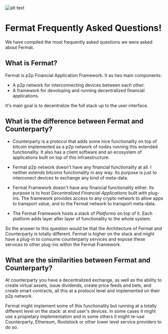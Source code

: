 ![alt text](https://github.com/bitDubai/media-kit/blob/master/Readme%20Image/Fermat%20Logotype/Fermat_Logo_3D.png "Fermat Logo")

# Fermat Frequently Asked Questions!

We have compiled the most frequently asked questions we were asked about Fermat. 

## What is Fermat?

Fermat is p2p Financial Application Framework. It as two main components:

* A p2p network for interconnecting devices between each other.
* A framework for devoloping and running decentralized financial applications.

It's main goal is to decentralize the full stack up to the user interface.

## What is the difference between Fermat and Counterparty?

* Counterparty is a protocol that adds some nice functionality on top of bitcoin implemented as a p2p network of nodes running this extended functionality. It also has a client software and an ecosystem of applications built on top of this infraestructure.

* Fermat p2p network doesn't have any financial functionality at all. I neither extends bitcoins functionality in any way. Its purpose is just to interconect devices to exchange any kind of meta-data.

* Fermat Framework doesn't have any financial functionality either. Its purpose is to host _Decentralized Financial Applications_ built with plug-ins. The framework provides access to any crypto network to allow apps to transport value, and to the Fermat network to transport meta-data.

* The Fermat Framework hosts a stack of _Platforms_ on top of it. Each platform adds layer after layer of functionality to the whole system.

So the answer to this question would be that the Architecture of Fermat and Counterparty is totally different. Fermat is higher on the stack and might have a plug-in to consume counterparty services and expose these services to other plug-ins within the Fermat Framework.

## What are the similarities between Fermat and Counterparty?

At counterparty you have a decentralized exchange, as well as the ability to create virtual assets, issue dividends, create price feeds and bets, and create smart contracts, all this at a protocol level and implemented on their p2p network.

Fermat might implement some of this functionality but running at a totally different level on the stack: at end user's devices. In some cases it might use a propietary implementation and in some others it might re-use Counterparty, Ethereum, Rootstock or other lower level service providers to do so.






